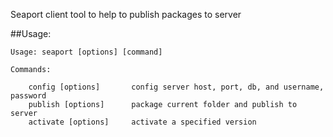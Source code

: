 Seaport client tool to help to publish packages to server

##Usage:

	Usage: seaport [options] [command]

	Commands:

	    config [options]       config server host, port, db, and username, password
	    publish [options]      package current folder and publish to server
	    activate [options]     activate a specified version
	

